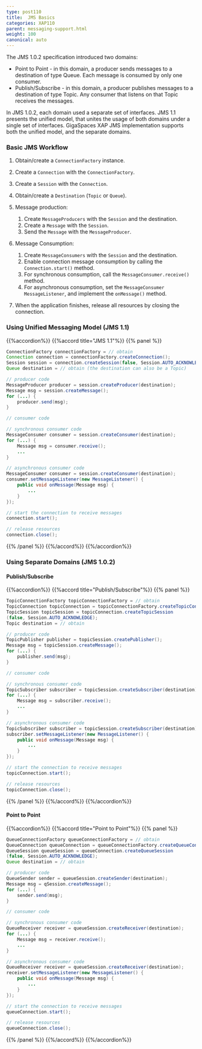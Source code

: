```yaml
---
type: post110
title:  JMS Basics
categories: XAP110
parent: messaging-support.html
weight: 100
canonical: auto
---
```



The JMS 1.0.2 specification introduced two domains:

- Point to Point - in this domain, a producer sends messages to a destination of type Queue. Each message is consumed by only one consumer.
- Publish/Subscribe - in this domain, a producer publishes messages to a destination of type Topic. Any consumer that listens on that Topic receives the messages.

In JMS 1.0.2, each domain used a separate set of interfaces. JMS 1.1 presents the unified model, that unites the usage of both domains under a single set of interfaces. GigaSpaces XAP JMS implementation supports both the unified model, and the separate domains.


### Basic JMS Workflow

1. Obtain/create a `ConnectionFactory` instance.
1. Create a `Connection` with the `ConnectionFactory`.
1. Create a `Session` with the `Connection`.
1. Obtain/create a `Destination` (`Topic` or `Queue`).
1. Message production:
    1. Create `MessageProducers` with the `Session` and the destination.
    1. Create a `Message` with the `Session`.
    1. Send the `Message` with the `MessageProducer`.

1. Message Consumption:
    1. Create `MessageConsumers` with the `Session` and the destination.
    1. Enable connection message consumption by calling the `Connection.start()` method.
    1. For synchronous consumption, call the `MessageConsumer.receive()` method.
    1. For asynchronous consumption, set the `MessageConsumer` `MessageListener`, and implement the `onMessage()` method.

1. When the application finishes, release all resources by closing the connection.

### Using Unified Messaging Model (JMS 1.1)

{{%accordion%}}
{{%accord title="JMS 1.1"%}}
{{% panel  %}}


```java
ConnectionFactory connectionFactory = // obtain
Connection connection = connectionFactory.createConnection();
Session session = connection.createSession(false, Session.AUTO_ACKNOWLEDGE);
Queue destination = // obtain (the destination can also be a Topic)

// producer code
MessageProducer producer = session.createProducer(destination);
Message msg = session.createMessage();
for (...) {
	producer.send(msg);
}

// consumer code

// synchronous consumer code
MessageConsumer consumer = session.createConsumer(destination);
for (...) {
	Message msg = consumer.receive();
	...
}

// asynchronous consumer code
MessageConsumer consumer = session.createConsumer(destination);
consumer.setMessageListener(new MessageListener() {
	public void onMessage(Message msg) {
		...
	}
});

// start the connection to receive messages
connection.start();

// release resources
connection.close();
```

{{% /panel %}}
{{%/accord%}}
{{%/accordion%}}

### Using Separate Domains (JMS 1.0.2)

#### Publish/Subscribe

{{%accordion%}}
{{%accord title="Publish/Subscribe"%}}
{{% panel %}}


```java
TopicConnectionFactory topicConnectionFactory = // obtain
TopicConnection topicConnection = topicConnectionFactory.createTopicConnection();
TopicSession topicSession = topicConnection.createTopicSession
(false, Session.AUTO_ACKNOWLEDGE);
Topic destination = // obtain

// producer code
TopicPublisher publisher = topicSession.createPublisher();
Message msg = topicSession.createMessage();
for (...) {
	publisher.send(msg);
}

// consumer code

// synchronous consumer code
TopicSubscriber subscriber = topicSession.createSubscriber(destination);
for (...) {
	Message msg = subscriber.receive();
	...
}

// asynchronous consumer code
TopicSubscriber subscriber = topicSession.createSubscriber(destination);
subscriber.setMessageListener(new MessageListener() {
	public void onMessage(Message msg) {
		...
	}
});

// start the connection to receive messages
topicConnection.start();

// release resources
topicConnection.close();
```

{{% /panel %}}
{{%/accord%}}
{{%/accordion%}}

#### Point to Point

{{%accordion%}}
{{%accord title="Point to Point"%}}
{{% panel   %}}


```java
QueueConnectionFactory queueConnectionFactory = // obtain
QueueConnection queueConnection = queueConnectionFactory.createQueueConnection();
QueueSession queueSession = queueConnection.createQueueSession
(false, Session.AUTO_ACKNOWLEDGE);
Queue destination = // obtain

// producer code
QueueSender sender = queueSession.createSender(destination);
Message msg = qSession.createMessage();
for (...) {
	sender.send(msg);
}

// consumer code

// synchronous consumer code
QueueReceiver receiver = queueSession.createReceiver(destination);
for (...) {
	Message msg = receiver.receive();
	...
}

// asynchronous consumer code
QueueReceiver receiver = queueSession.createReceiver(destination);
receiver.setMessageListener(new MessageListener() {
	public void onMessage(Message msg) {
		...
	}
});

// start the connection to receive messages
queueConnection.start();

// release resources
queueConnection.close();
```

{{% /panel %}}
{{%/accord%}}
{{%/accordion%}}
